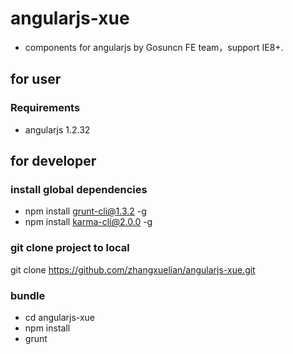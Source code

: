 # angularjs-xue
* components for angularjs by Gosuncn FE team，support IE8+.
## for user
### Requirements
* angularjs 1.2.32 
## for developer
### install global dependencies
* npm install grunt-cli@1.3.2 -g  
* npm install karma-cli@2.0.0 -g  
### git clone project to local
git clone https://github.com/zhangxuelian/angularjs-xue.git
### bundle
* cd angularjs-xue  
* npm install  
* grunt  
